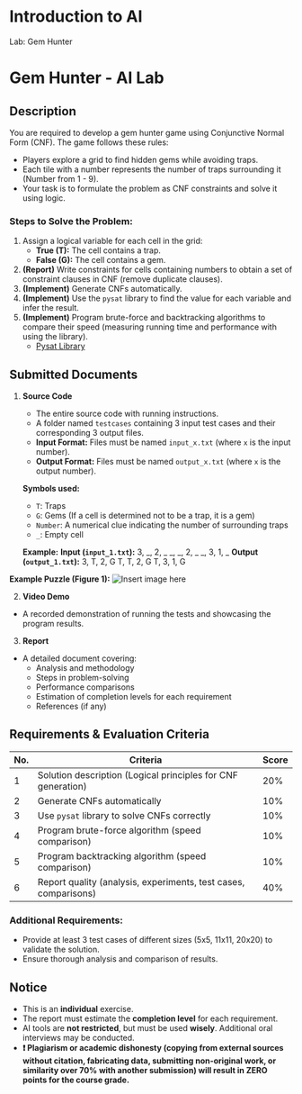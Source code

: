 # Introduction to AI
Lab: Gem Hunter
# Gem Hunter - AI Lab

## Description
You are required to develop a gem hunter game using Conjunctive Normal Form (CNF). The game follows these rules:

- Players explore a grid to find hidden gems while avoiding traps.
- Each tile with a number represents the number of traps surrounding it (Number from 1 - 9).
- Your task is to formulate the problem as CNF constraints and solve it using logic.

### Steps to Solve the Problem:
1. Assign a logical variable for each cell in the grid:
   - **True (T):** The cell contains a trap.
   - **False (G):** The cell contains a gem.
2. **(Report)** Write constraints for cells containing numbers to obtain a set of constraint clauses in CNF (remove duplicate clauses).
3. **(Implement)** Generate CNFs automatically.
4. **(Implement)** Use the `pysat` library to find the value for each variable and infer the result.
5. **(Implement)** Program brute-force and backtracking algorithms to compare their speed (measuring running time and performance with using the library).
   - [Pysat Library](https://pysathq.github.io/)

## Submitted Documents
1. **Source Code**
   - The entire source code with running instructions.
   - A folder named `testcases` containing 3 input test cases and their corresponding 3 output files.
   - **Input Format:** Files must be named `input_x.txt` (where `x` is the input number).
   - **Output Format:** Files must be named `output_x.txt` (where `x` is the output number).
   
   **Symbols used:**
   - `T`: Traps
   - `G`: Gems (If a cell is determined not to be a trap, it is a gem)
   - `Number`: A numerical clue indicating the number of surrounding traps
   - `_`: Empty cell
   
   **Example:**
   **Input (`input_1.txt`):**
   3, _, 2, _
   _, _, 2, _
   _, 3, 1, _
   **Output (`output_1.txt`):**
   3, T, 2, G
   T, T, 2, G
   T, 3, 1, G

**Example Puzzle (Figure 1):**
![Insert image here](path/to/image.png)

2. **Video Demo**
- A recorded demonstration of running the tests and showcasing the program results.

3. **Report**
- A detailed document covering:
  - Analysis and methodology
  - Steps in problem-solving
  - Performance comparisons
  - Estimation of completion levels for each requirement
  - References (if any)

## Requirements & Evaluation Criteria

| No. | Criteria | Score |
|----|------------------------------------------|------|
| 1 | Solution description (Logical principles for CNF generation) | 20% |
| 2 | Generate CNFs automatically | 10% |
| 3 | Use `pysat` library to solve CNFs correctly | 10% |
| 4 | Program brute-force algorithm (speed comparison) | 10% |
| 5 | Program backtracking algorithm (speed comparison) | 10% |
| 6 | Report quality (analysis, experiments, test cases, comparisons) | 40% |

### Additional Requirements:
- Provide at least 3 test cases of different sizes (5x5, 11x11, 20x20) to validate the solution.
- Ensure thorough analysis and comparison of results.

## Notice
- This is an **individual** exercise.
- The report must estimate the **completion level** for each requirement.
- AI tools are **not restricted**, but must be used **wisely**. Additional oral interviews may be conducted.
- **❗ Plagiarism or academic dishonesty (copying from external sources without citation, fabricating data, submitting non-original work, or similarity over 70% with another submission) will result in ZERO points for the course grade.**
